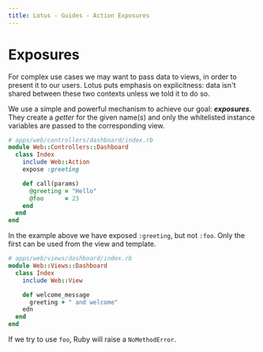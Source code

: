 ```yaml
---
title: Lotus - Guides - Action Exposures
---
```


# Exposures

For complex use cases we may want to pass data to views, in order to present it to our users.
Lotus puts emphasis on explicitness: data isn't shared between these two contexts unless we told it to do so.

We use a simple and powerful mechanism to achieve our goal: _**exposures**_.
They create a _getter_ for the given name(s) and only the whitelisted instance variables are passed to the corresponding view.

```ruby
# apps/web/controllers/dashboard/index.rb
module Web::Controllers::Dashboard
  class Index
    include Web::Action
    expose :greeting

    def call(params)
      @greeting = "Hello"
      @foo      = 23
    end
  end
end
```

In the example above we have exposed `:greeting`, but not `:foo`.
Only the first can be used from the view and template.

```ruby
# apps/web/views/dashboard/index.rb
module Web::Views::Dashboard
  class Index
    include Web::View

    def welcome_message
      greeting + " and welcome"
    edn
  end
end
```

If we try to use `foo`, Ruby will raise a `NoMethodError`.

